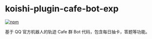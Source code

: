 # koishi-plugin-cafe-bot-exp

[![npm](https://img.shields.io/npm/v/@azimiao/koishi-plugin-cafe-bot-exp?style=flat-square)](https://www.npmjs.com/package/@azimiao/koishi-plugin-cafe-bot-exp)

基于 QQ 官方机器人的轨迹 Cafe 群 Bot 代码，包含每日抽卡，答题等功能。